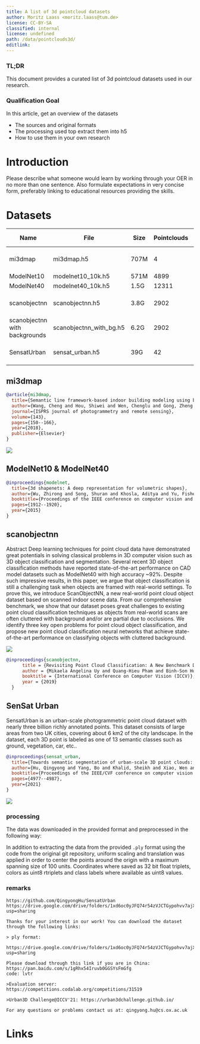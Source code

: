 ```yaml
---
title: A list of 3d pointcloud datasets
author: Moritz Laass <moritz.laass@tum.de>
license: CC-BY-SA
classified: internal
license: undefined
path: /data/pointclouds3d/
editlink: 
---
```


### TL;DR
This document provides a curated list of 3d pointcloud datasets used in our research.

### Qualification Goal
In this article, get an overview of the datasets 
- The sources and original formats
- The processing used top extract them into h5
- How to use them in your own research

# Introduction
Please describe what someone would learn by working through your OER in no more than one sentence. Also formulate expectations in very concise form, preferably linking to educational resources providing the skills.

# Datasets
| Name  | File | Size | Pointclouds | pts/pc| Total pts | RGB | Source Format | | Source|
| ---- | ----- | ----- | ------ | ------- | ------- | ------- | ------- | ------- | ------- | 
|mi3dmap |mi3dmap.h5| 707M | 4 |2.1M - 11.1M| 30.9M | false | .las | http://mi3dmap.net/datatype1.jsp |
|ModelNet10 | modelnet10_10k.h5 | 571M| 4899| 10k|49M| false| .off | https://modelnet.cs.princeton.edu/ |
|ModelNet40  | modelnet40_10k.h5| 1.5G| 12311| 10k|123M| false| .off | https://modelnet.cs.princeton.edu/ |
|scanobjectnn  | scanobjectnn.h5 |  3.8G | 2902| 1.52k - 1.17M| 269M| true| numpy .bin | https://hkust-vgd.github.io/scanobjectnn/ |
|scanobjectnn with backgrounds| scanobjectnn_with_bg.h5 |  6.2G | 2902| 2.09k - 2.74M| 438M| true | numpy .bin | https://hkust-vgd.github.io/scanobjectnn/ |
|SensatUrban  | sensat_urban.h5 |  39G | 42| 201k - 140M| 2.62G| true| numpy .ply | https://github.com/QingyongHu/SensatUrban |


## mi3dmap

```bibtex
@article{mi3dmap,
  title={Semantic line framework-based indoor building modeling using backpacked laser scanning point cloud},
  author={Wang, Cheng and Hou, Shiwei and Wen, Chenglu and Gong, Zheng and Li, Qing and Sun, Xiaotian and Li, Jonathan},
  journal={ISPRS journal of photogrammetry and remote sensing},
  volume={143},
  pages={150--166},
  year={2018},
  publisher={Elsevier}
}

```
![](http://mi3dmap.net/assets/img/big/line1.png)

## ModelNet10 & ModelNet40 

```bibtex
@inproceedings{modelnet,
  title={3d shapenets: A deep representation for volumetric shapes},
  author={Wu, Zhirong and Song, Shuran and Khosla, Aditya and Yu, Fisher and Zhang, Linguang and Tang, Xiaoou and Xiao, Jianxiong},
  booktitle={Proceedings of the IEEE conference on computer vision and pattern recognition},
  pages={1912--1920},
  year={2015}
}

```


## scanobjectnn

Abstract
Deep learning techniques for point cloud data have demonstrated great potentials in solving classical problems in 3D computer vision such as 3D object classification and segmentation. Several recent 3D object classification methods have reported state-of-the-art performance on CAD model datasets such as ModelNet40 with high accuracy ~92%. Despite such impressive results, in this paper, we argue that object classification is still a challenging task when objects are framed with real-world settings. To prove this, we introduce ScanObjectNN, a new real-world point cloud object dataset based on scanned indoor scene data. From our comprehensive benchmark, we show that our dataset poses great challenges to existing point cloud classification techniques as objects from real-world scans are often cluttered with background and/or are partial due to occlusions. We identify three key open problems for point cloud object classification, and propose new point cloud classification neural networks that achieve state-of-the-art performance on classifying objects with cluttered background.

![](https://hkust-vgd.github.io/scanobjectnn/images/objects_teaser.png)

```bibtex
@inproceedings{scanobjectnn,
      title = {Revisiting Point Cloud Classification: A New Benchmark Dataset and Classification Model on Real-World Data},
      author = {Mikaela Angelina Uy and Quang-Hieu Pham and Binh-Son Hua and Duc Thanh Nguyen and Sai-Kit Yeung},
      booktitle = {International Conference on Computer Vision (ICCV)},
      year = {2019}
  }
```

## SenSat Urban
SensatUrban is an urban-scale photogrammetric point cloud dataset with nearly three billion richly annotated points. This dataset consists of large areas from two UK cities, covering about 6 km2 of the city landscape. In the dataset, each 3D point is labeled as one of 13 semantic classes such as ground, vegetation, car, etc..

```bibtex
@inproceedings{sensat_urban,
  title={Towards semantic segmentation of urban-scale 3D point clouds: A dataset, benchmarks and challenges},
  author={Hu, Qingyong and Yang, Bo and Khalid, Sheikh and Xiao, Wen and Trigoni, Niki and Markham, Andrew},
  booktitle={Proceedings of the IEEE/CVF conference on computer vision and pattern recognition},
  pages={4977--4987},
  year={2021}
}
```
![](https://github.com/QingyongHu/SensatUrban/raw/master/imgs/Fig1.png)

### processing

The data was downloaded in the provided format and preprocessed in the following way:

In addition to extracting the data from the provided `.ply` format using the code from the original git repository, uniform scaling and translation was applied in order to center the points around the origin with a maximum spanning size of 100 units. Coordinates where saved as 32 bit float triplets, colors as uint8 rtriplets and class labels where available as uint8 values.

### remarks

```
https://github.com/QingyongHu/SensatUrban
https://drive.google.com/drive/folders/1xd6oc0yJFQ74r54zVJCTGypohvv7ajXG?usp=sharing

Thanks for your interest in our work! You can download the dataset through the following links: 

> ply format: 
   https://drive.google.com/drive/folders/1xd6oc0yJFQ74r54zVJCTGypohvv7ajXG?usp=sharing

Please download through this link if you are in China:
https://pan.baidu.com/s/1gRhx54Iruvb0GGSYsFmGfg   
code: lvtr

>Evaluation server: https://competitions.codalab.org/competitions/31519

>Urban3D Challenge@ICCV'21: https://urban3dchallenge.github.io/

For any questions or problems contact us at: qingyong.hu@cs.ox.ac.uk
```



# Links
